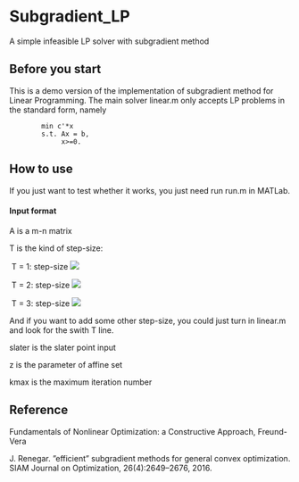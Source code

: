 # Subgradient_LP

A simple infeasible LP solver with subgradient method

Before you start
---------------------------------------------------------------------------

This is a demo version of the implementation
of subgradient method for Linear Programming.
The main solver linear.m only accepts LP problems 
in the standard form, namely

```
        min c'*x 
        s.t. Ax = b, 
             x>=0.        
```

How to use
---------------------------------------------------------------------------

If you just want to test whether it works, you just need run run.m in MATLab.

#### Input format

A is a m-n matrix

T is the kind of step-size:

​	T = 1: step-size  <img src="https://latex.codecogs.com/gif.latex?=\frac{2}{k+2}" /> 

​	T = 2: step-size <img src="https://latex.codecogs.com/gif.latex?=\frac{2}{1+\sqrt{1+\frac{4}{t^2}}}" />

​	T = 3: step-size <img src="https://latex.codecogs.com/gif.latex?=\frac{1}{k+1}" />

And if you want to add some other step-size, you could just turn in linear.m and look for the swith T line.

slater is the slater point input

z is the parameter of affine set

kmax is the maximum iteration number

Reference
---------------------------------------------------------------------------

Fundamentals of Nonlinear Optimization: a Constructive Approach, Freund-Vera 

J. Renegar. ”efficient” subgradient methods for general convex optimization. SIAM Journal on Optimization, 26(4):2649–2676, 2016.